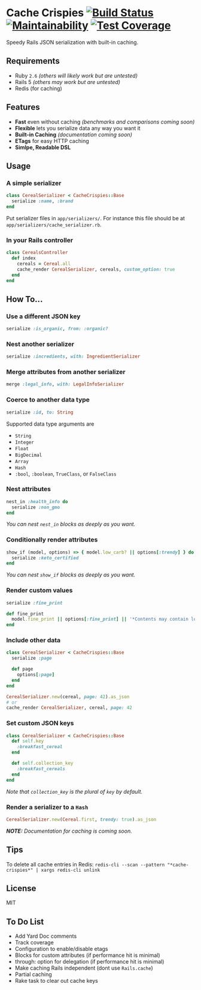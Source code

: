 Cache Crispies [![Build Status](https://travis-ci.org/codenoble/cache-crispies.svg?branch=master)](https://travis-ci.org/codenoble/cache-crispies) [![Maintainability](https://api.codeclimate.com/v1/badges/278cfda71defc0bc1d1c/maintainability)](https://codeclimate.com/github/codenoble/cache-crispies/maintainability) [![Test Coverage](https://api.codeclimate.com/v1/badges/278cfda71defc0bc1d1c/test_coverage)](https://codeclimate.com/github/codenoble/cache-crispies/test_coverage)
==============

Speedy Rails JSON serialization with built-in caching.

Requirements
------------
- Ruby `2.6` _(others will likely work but are untested)_
- Rails 5 _(others may work but are untested)_
- Redis (for caching)

Features
--------
- **Fast** even without caching _(benchmarks and comparisons coming soon)_
- **Flexible** lets you serialize data any way you want it
- **Built-in Caching** _(documentation coming soon)_
- **ETags** for easy HTTP caching
- **Simlpe, Readable DSL**

Usage
-----
### A simple serializer
```ruby
class CerealSerializer < CacheCrispies::Base
  serialize :name, :brand
end
```
Put serializer files in `app/serializers/`. For instance this file should be at `app/serializers/cache_serializer.rb`.

### In your Rails controller
```ruby
class CerealsController
  def index
    cereals = Cereal.all
    cache_render CerealSerializer, cereals, custom_option: true
  end
end
```

How To...
---------
### Use a different JSON key
```ruby
serialize :is_organic, from: :organic?
```

### Nest another serializer
```ruby
serialize :incredients, with: IngredientSerializer
```

### Merge attributes from another serializer
```ruby
merge :legal_info, with: LegalInfoSerializer
```

### Coerce to another data type
```ruby
serialize :id, to: String
```
Supported data type arguments are
- `String`
- `Integer`
- `Float`
- `BigDecimal`
- `Array`
- `Hash`
- `:bool`, `:boolean`, `TrueClass`, or `FalseClass`

### Nest attributes
```ruby
nest_in :health_info do
  serialize :non_gmo
end
```
_You can nest `nest_in` blocks as deeply as you want._

### Conditionally render attributes
```ruby
show_if (model, options) => { model.low_carb? || options[:trendy] } do
  serialize :keto_certified
end
```
_You can nest `show_if` blocks as deeply as you want._

### Render custom values
```ruby
serialize :fine_print

def fine_print
  model.fine_print || options[:fine_print] || '*Contents may contain lots and lots of sugar'
end
```

### Include other data
```ruby
class CerealSerializer < CacheCrispies::Base
  serialize :page

  def page
    options[:page]
  end
end

CerealSerializer.new(cereal, page: 42).as_json
# or
cache_render CerealSerializer, cereal, page: 42
```

### Set custom JSON keys
```ruby
class CerealSerializer < CacheCrispies::Base
  def self.key
    :breakfast_cereal
  end

  def self.collection_key
    :breakfast_cereals
  end
end
```
_Note that `collection_key` is the plural of `key` by default._

### Render a serializer to a `Hash`
```ruby
CerealSerializer.new(Cereal.first, trendy: true).as_json
```


_**NOTE:** Documentation for caching is coming soon._

Tips
----
To delete all cache entries in Redis:
`redis-cli --scan --pattern "*cache-crispies*" | xargs redis-cli unlink`

License
-------
MIT

To Do List
----------
- Add Yard Doc comments
- Track coverage
- Configuration to enable/disable etags
- Blocks for custom attributes (if performance hit is minimal)
- through: option for delegation (if performance hit is minimal)
- Make caching Rails independent (dont use `Rails.cache`)
- Partial caching
- Rake task to clear out cache keys
